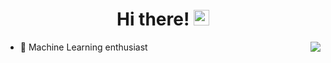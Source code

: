 <div align="center">
   <h1>Hi there! <img src="https://media.giphy.com/media/hvRJCLFzcasrR4ia7z/giphy.gif" width="25px"></h1>
</div>

<img align="right" src="https://github-readme-stats.vercel.app/api?username=ManiacMaxo&count_private=true&show_icons=true&hide_title=true&hide=stars" />

- 👀 Machine Learning enthusiast

<br>
